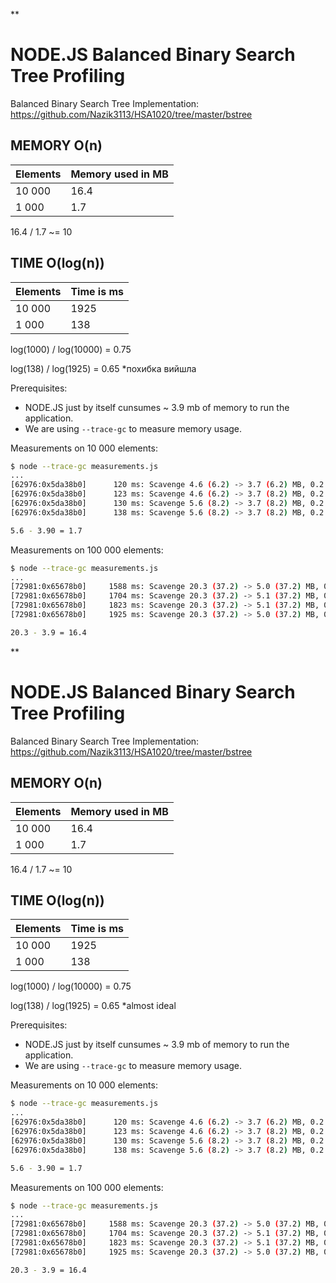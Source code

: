 **
# NODE.JS  Balanced Binary Search Tree Profiling

Balanced Binary Search Tree Implementation: https://github.com/Nazik3113/HSA1020/tree/master/bstree 

## MEMORY O(n)

| Elements | Memory used in MB |
| -------- | ----------------- |
| 10 000   |        16.4       |
| 1 000    |        1.7        |

16.4 / 1.7 ~= 10

## TIME O(log(n))

| Elements |     Time is ms    |
| -------- | ----------------- |
| 10 000   |        1925       |
| 1 000    |        138        |

log(1000) / log(10000) = 0.75

log(138) / log(1925) = 0.65 *похибка вийшла

Prerequisites:

  * NODE.JS just by itself cunsumes ~ 3.9 mb of memory to run the application.
  * We are using `--trace-gc` to measure memory usage.

Measurements on 10 000 elements:

```bash
$ node --trace-gc measurements.js 
...
[62976:0x5da38b0]      120 ms: Scavenge 4.6 (6.2) -> 3.7 (6.2) MB, 0.2 / 0.0 ms  (average mu = 1.000, current mu = 1.000) allocation failure 
[62976:0x5da38b0]      123 ms: Scavenge 4.6 (6.2) -> 3.7 (8.2) MB, 0.2 / 0.0 ms  (average mu = 1.000, current mu = 1.000) allocation failure 
[62976:0x5da38b0]      130 ms: Scavenge 5.6 (8.2) -> 3.7 (8.2) MB, 0.2 / 0.0 ms  (average mu = 1.000, current mu = 1.000) allocation failure 
[62976:0x5da38b0]      138 ms: Scavenge 5.6 (8.2) -> 3.7 (8.2) MB, 0.2 / 0.0 ms  (average mu = 1.000, current mu = 1.000) allocation failure

5.6 - 3.90 = 1.7
```

Measurements on 100 000 elements:

```bash
$ node --trace-gc measurements.js 
...
[72981:0x65678b0]     1588 ms: Scavenge 20.3 (37.2) -> 5.0 (37.2) MB, 0.6 / 0.0 ms  (average mu = 1.000, current mu = 1.000) allocation failure 
[72981:0x65678b0]     1704 ms: Scavenge 20.3 (37.2) -> 5.1 (37.2) MB, 0.7 / 0.0 ms  (average mu = 1.000, current mu = 1.000) allocation failure 
[72981:0x65678b0]     1823 ms: Scavenge 20.3 (37.2) -> 5.1 (37.2) MB, 0.7 / 0.0 ms  (average mu = 1.000, current mu = 1.000) allocation failure 
[72981:0x65678b0]     1925 ms: Scavenge 20.3 (37.2) -> 5.0 (37.2) MB, 0.7 / 0.0 ms  (average mu = 1.000, current mu = 1.000) allocation failure

20.3 - 3.9 = 16.4
```
**
# NODE.JS  Balanced Binary Search Tree Profiling

Balanced Binary Search Tree Implementation: https://github.com/Nazik3113/HSA1020/tree/master/bstree 

## MEMORY O(n)

| Elements | Memory used in MB |
| -------- | ----------------- |
| 10 000   |        16.4       |
| 1 000    |        1.7        |

16.4 / 1.7 ~= 10

## TIME O(log(n))

| Elements |     Time is ms    |
| -------- | ----------------- |
| 10 000   |        1925       |
| 1 000    |        138        |

log(1000) / log(10000) = 0.75

log(138) / log(1925) = 0.65 *almost ideal

Prerequisites:

  * NODE.JS just by itself cunsumes ~ 3.9 mb of memory to run the application.
  * We are using `--trace-gc` to measure memory usage.

Measurements on 10 000 elements:

```bash
$ node --trace-gc measurements.js 
...
[62976:0x5da38b0]      120 ms: Scavenge 4.6 (6.2) -> 3.7 (6.2) MB, 0.2 / 0.0 ms  (average mu = 1.000, current mu = 1.000) allocation failure 
[62976:0x5da38b0]      123 ms: Scavenge 4.6 (6.2) -> 3.7 (8.2) MB, 0.2 / 0.0 ms  (average mu = 1.000, current mu = 1.000) allocation failure 
[62976:0x5da38b0]      130 ms: Scavenge 5.6 (8.2) -> 3.7 (8.2) MB, 0.2 / 0.0 ms  (average mu = 1.000, current mu = 1.000) allocation failure 
[62976:0x5da38b0]      138 ms: Scavenge 5.6 (8.2) -> 3.7 (8.2) MB, 0.2 / 0.0 ms  (average mu = 1.000, current mu = 1.000) allocation failure

5.6 - 3.90 = 1.7
```

Measurements on 100 000 elements:

```bash
$ node --trace-gc measurements.js 
...
[72981:0x65678b0]     1588 ms: Scavenge 20.3 (37.2) -> 5.0 (37.2) MB, 0.6 / 0.0 ms  (average mu = 1.000, current mu = 1.000) allocation failure 
[72981:0x65678b0]     1704 ms: Scavenge 20.3 (37.2) -> 5.1 (37.2) MB, 0.7 / 0.0 ms  (average mu = 1.000, current mu = 1.000) allocation failure 
[72981:0x65678b0]     1823 ms: Scavenge 20.3 (37.2) -> 5.1 (37.2) MB, 0.7 / 0.0 ms  (average mu = 1.000, current mu = 1.000) allocation failure 
[72981:0x65678b0]     1925 ms: Scavenge 20.3 (37.2) -> 5.0 (37.2) MB, 0.7 / 0.0 ms  (average mu = 1.000, current mu = 1.000) allocation failure

20.3 - 3.9 = 16.4
```
